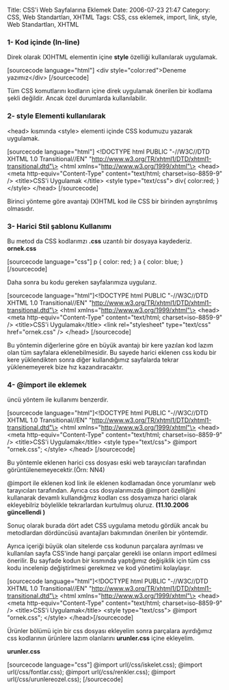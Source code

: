 Title: CSS&#039;i Web Sayfalarına Eklemek
Date: 2006-07-23 21:47
Category: CSS, Web Standartları, XHTML
Tags: CSS, css eklemek, import, link, style, Web Standartları, XHTML

### 1- Kod içinde (In-line)

Direk olarak (X)HTML elementin içine **style** özelliği kullanılarak
uygulamak.<!--more-->

[sourcecode language="html"] \<div style="color:red"\>Deneme
yazımız\</div\> [/sourcecode]

Tüm CSS komutlarını kodların içine direk uygulamak önerilen bir kodlama
şekli değildir. Ancak özel durumlarda kullanılabilir.

### 2- style Elementi kullanılarak

\<head\> kısmında \<style\> elementi içinde CSS kodumuzu yazarak
uygulamak.

[sourcecode language="html"] \<!DOCTYPE html PUBLIC "-//W3C//DTD XHTML
1.0 Transitional//EN"
"http://www.w3.org/TR/xhtml1/DTD/xhtml1-transitional.dtd"\> \<html
xmlns="http://www.w3.org/1999/xhtml"\> \<head\> \<meta
http-equiv="Content-Type" content="text/html; charset=iso-8859-9" /\>
\<title\>CSS'i Uygulamak \</title\> \<style type="text/css"\> div{
color:red; } \</style\> \</head\> [/sourcecode]

Birinci yönteme göre avantajı (X)HTML kod ile CSS bir birinden
ayrıştırılmış olmasıdır.

### 3- Harici Stil şablonu Kullanımı

Bu metod da CSS kodlarımzı **.css** uzantılı bir dosyaya kaydederiz.
**ornek.css**

[sourcecode language="css"] p { color: red; } a { color: blue; }
[/sourcecode]

Daha sonra bu kodu gereken sayfalarımıza uygularız.

[sourcecode language="html"]\<!DOCTYPE html PUBLIC "-//W3C//DTD XHTML
1.0 Transitional//EN"
"http://www.w3.org/TR/xhtml1/DTD/xhtml1-transitional.dtd"\> \<html
xmlns="http://www.w3.org/1999/xhtml"\> \<head\> \<meta
http-equiv="Content-Type" content="text/html; charset=iso-8859-9" /\>
\<title\>CSS'i Uygulamak\</title\> \<link rel="stylesheet"
type="text/css" href="ornek.css" /\> \</head\> [/sourcecode]

Bu yöntemin diğerlerine göre en büyük avantajı bir kere yazılan kod
lazım olan tüm sayfalara eklenebilmesidir. Bu sayede harici eklenen css
kodu bir kere yüklendikten sonra diğer kullandığımız sayfalarda tekrar
yüklenemeyerek bize hız kazandıracaktır.

### 4- @import ile eklemek

üncü yöntem ile kullanımı benzerdir.

[sourcecode language="html"]\<!DOCTYPE html PUBLIC "-//W3C//DTD XHTML
1.0 Transitional//EN"
"http://www.w3.org/TR/xhtml1/DTD/xhtml1-transitional.dtd"\> \<html
xmlns="http://www.w3.org/1999/xhtml"\> \<head\> \<meta
http-equiv="Content-Type" content="text/html; charset=iso-8859-9" /\>
\<title\>CSS'i Uygulamak\</title\> \<style type="text/css"\> @import
"ornek.css"; \</style\> \</head\> [/sourcecode]

Bu yöntemle eklenen harici css dosyası eski web tarayıcıları tarafından
görüntülenemeyecektir.(Örn: NN4)

@import ile eklenen kod link ile eklenen kodlamadan önce yorumlanır web
tarayıcıları tarafından. Ayrıca css dosyalarımızda @import özelliğini
kullanarak devamlı kullandığmız kodları css dosyamıza harici olarak
ekleyebilriz böylelikle tekrarlardan kurtulmuş oluruz. **(11.10.2006
güncellendi )**

Sonuç olarak burada dört adet CSS uygulama metodu gördük ancak bu
metodlardan dördüncüsü avantajları bakımından önerilen bir yöntemdir.

Ayrıca içeriği büyük olan sitelerde css kodunun parçalara ayrılması ve
kullanılan sayfa CSS'inde hangi parçalar gerekli ise onların import
edilmesi önerilir. Bu sayfade kodun bir kısmında yaptığımız değişiklik
için tüm css kodu incelenip değiştirlmesi gerekmez ve kod yönetimi
kolaylaşır.

[sourcecode language="html"]\<!DOCTYPE html PUBLIC "-//W3C//DTD XHTML
1.0 Transitional//EN"
"http://www.w3.org/TR/xhtml1/DTD/xhtml1-transitional.dtd"\> \<html
xmlns="http://www.w3.org/1999/xhtml"\> \<head\> \<meta
http-equiv="Content-Type" content="text/html; charset=iso-8859-9" /\>
\<title\>CSS'i Uygulamak\</title\> \<style type="text/css"\> @import
"ornek.css"; \</style\> \</head\>[/sourcecode]

Ürünler bölümü için bir css dosyası ekleyelim sonra parçalara
ayırdığımız css kodlarının ürünlere lazım olanlarını **urunler.css**
içine ekleyelim.

**urunler.css**

[sourcecode language="css"] @import url(/css/iskelet.css); @import
url(/css/fontlar.css); @import url(/css/renkler.css); @import
url(/css/urunlereozel.css); [/sourcecode]

</p>

